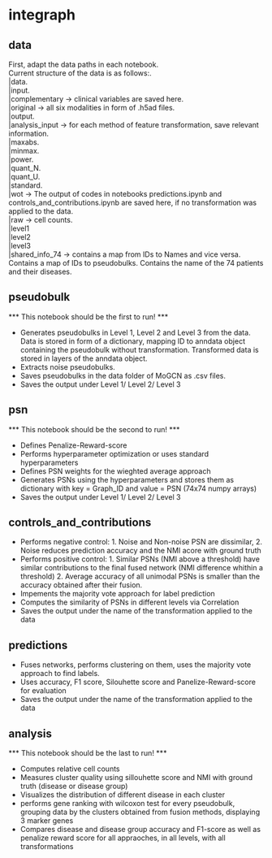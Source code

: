 # integraph

## data
First, adapt the data paths in each notebook.<br>
Current structure of the data is as follows:.<br>
|data.<br>
    |input.<br>
        |complementary -> clinical variables are saved here.<br>
        |original -> all six modalities in form of .h5ad files.<br>
    |output.<br>
        |analysis_input -> for each method of feature transformation, save relevant information.<br>
            |maxabs.<br>
            |minmax.<br>
            |power.<br>
            |quant_N.<br>
            |quant_U.<br>
            |standard.<br>
            |wot -> The output of codes in notebooks predictions.ipynb and controls_and_contributions.ipynb are saved here, if no transformation was applied to the data.<br>
            |raw -> cell counts.<br>
        |level1<br>
        |level2<br>
        |level3<br>
        |shared_info_74 -> contains a map from IDs to Names and vice versa. Contains a map of IDs to pseudobulks. Contains the name of the 74 patients and their diseases.<br>

## pseudobulk
*** This notebook should be the first to run! ***
- Generates pseudobulks in Level 1, Level 2 and Level 3 from the data. 
Data is stored in form of a dictionary, mapping ID to anndata object containing the pseudobulk without transformation. Transformed data is stored in layers of the anndata object.
- Extracts noise pseudobulks.
- Saves pseudobulks in the data folder of MoGCN as .csv files.
- Saves the output under Level 1/ Level 2/ Level 3

## psn
*** This notebook should be the second to run! ***
- Defines Penalize-Reward-score
- Performs hyperparameter optimization or uses standard hyperparameters
- Defines PSN weights for the wieghted average approach
- Generates PSNs using the hyperparameters and stores them as dictionary with key = Graph_ID and value = PSN (74x74 numpy arrays)
- Saves the output under Level 1/ Level 2/ Level 3

## controls_and_contributions
- Performs negative control: 1. Noise and Non-noise PSN are dissimilar, 2. Noise reduces prediction accuracy and the NMI acore with ground truth
- Performs positive control: 1. Similar PSNs (NMI above a threshold) have similar contributions to the final fused network (NMI difference whithin a threshold) 2. Average accuracy of all unimodal PSNs is smaller than the accuracy obtained after their fusion.
- Impements the majority vote approach for label prediction
- Computes the similarity of PSNs in different levels via Correlation 
- Saves the output under the name of the transformation applied to the data

## predictions
- Fuses networks, performs clustering on them, uses the majority vote approach to find labels.
- Uses accuracy, F1 score, Silouhette score and Panelize-Reward-score for evaluation
- Saves the output under the name of the transformation applied to the data

## analysis
*** This notebook should be the last to run! ***
- Computes relative cell counts
- Measures cluster quality using sillouhette score and NMI with ground truth (disease or disease group)
- Visualizes the distribution of different disease in each cluster
- performs gene ranking with wilcoxon test for every pseudobulk, grouping data by the clusters obtained from fusion methods, displaying 3 marker genes
- Compares disease and disease group accuracy and F1-score as well as penalize reward score for all appraoches, in all levels, with all transformations